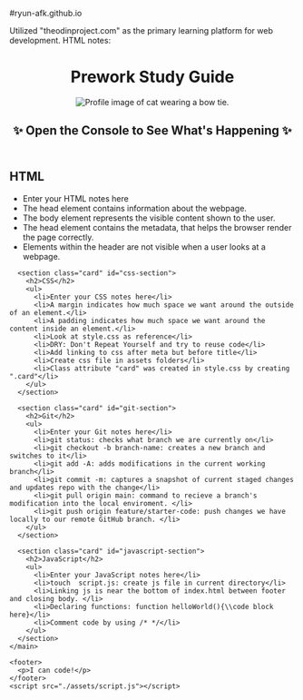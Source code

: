#ryun-afk.github.io

Utilized "theodinproject.com" as the primary learning platform for web development. 
HTML notes:

<!DOCTYPE html>
<html lang="en">
  <head>
    <meta charset="UTF-8" />
    <meta http-equiv="X-UA-Compatible" content="IE=edge" />
    <meta name="viewport" content="width=device-width, initial-scale=1.0" />
    <link rel="stylesheet" href="./assets/style.css">
    <title>Prework Study Guide</title>
  </head>
  <body>
    <header id="top">
      <h1>Prework Study Guide</h1>
      <img src="./assets/bowtie-cat.png" alt="Profile image of cat wearing a bow tie." />
      <h2>✨ Open the Console to See What's Happening ✨</h2>
    </header>
    <main>
      <!-- Student code goes here -->
      <section class="card" id="html-section">
        <h2>HTML</h2>
        <ul>
          <li>Enter your HTML notes here</li>
          <li>The head element contains information about the webpage.</li>
          <li>The body element represents the visible content shown to the user.</li>
          <li>The head element contains the metadata, that helps the browser render the page correctly. </li>
          <li>Elements within the header are not visible when a user looks at a webpage. </li>
        </ul>
      </section>
   
      <section class="card" id="css-section">
        <h2>CSS</h2>
        <ul>
          <li>Enter your CSS notes here</li>
          <li>A margin indicates how much space we want around the outside of an element.</li>
          <li>A padding indicates how much space we want around the content inside an element.</li>
          <li>Look at style.css as reference</li>
          <li>DRY: Don't Repeat Yourself and try to reuse code</li>
          <li>Add linking to css after meta but before title</li>
          <li>Create css file in assets folders</li>
          <li>Class attribute "card" was created in style.css by creating ".card"</li>
        </ul>
      </section>
   
      <section class="card" id="git-section">
        <h2>Git</h2>
        <ul>
          <li>Enter your Git notes here</li>
          <li>git status: checks what branch we are currently on</li>
          <li>git checkout -b branch-name: creates a new branch and switches to it</li>
          <li>git add -A: adds modifications in the current working branch</li>
          <li>git commit -m: captures a snapshot of current staged changes and updates repo with the change</li>
          <li>git pull origin main: command to recieve a branch's modification into the local enviroment. </li>
          <li>git push origin feature/starter-code: push changes we have locally to our remote GitHub branch. </li>
        </ul>
      </section>
   
      <section class="card" id="javascript-section">
        <h2>JavaScript</h2>
        <ul>
          <li>Enter your JavaScript notes here</li>
          <li>touch  script.js: create js file in current directory</li>
          <li>Linking js is near the bottom of index.html between footer and closing body. </li>
          <li>Declaring functions: function helloWorld(){\\code block here}</li>
          <li>Comment code by using /* */</li>
        </ul>
      </section>
    </main>

    <footer>
      <p>I can code!</p>
    </footer>
    <script src="./assets/script.js"></script>
  </body>
</html>
